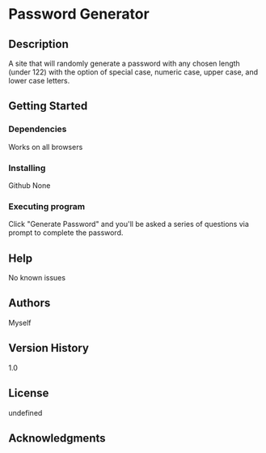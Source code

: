 # Password Generator

  
    
  
## Description
A site that will randomly generate a password with any chosen length (under 122) with the option of special case, numeric case, upper case, and lower case letters.


## Getting Started

### Dependencies
Works on all browsers


### Installing
Github
None

### Executing program
Click "Generate Password" and you'll be asked a series of questions via prompt to complete the password.


## Help
No known issues

## Authors
Myself

## Version History
1.0

## License
 undefined

## Acknowledgments


